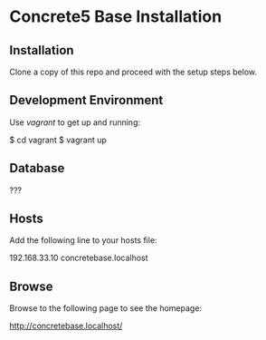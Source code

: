 Concrete5 Base Installation
===========================

Installation
------------

Clone a copy of this repo and proceed with the setup steps below.


Development Environment
-----------------------

Use *vagrant* to get up and running:

$ cd vagrant
$ vagrant up


Database
--------

???


Hosts
-----

Add the following line to your hosts file:

192.168.33.10 concretebase.localhost


Browse
------

Browse to the following page to see the homepage:

http://concretebase.localhost/